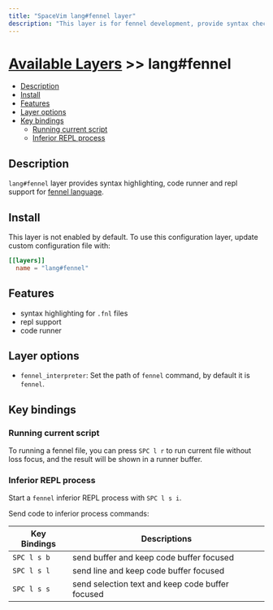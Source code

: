 ```yaml
---
title: "SpaceVim lang#fennel layer"
description: "This layer is for fennel development, provide syntax checking, code runner and repl support for fennel file."
---
```


# [Available Layers](../../) >> lang#fennel

<!-- vim-markdown-toc GFM -->

- [Description](#description)
- [Install](#install)
- [Features](#features)
- [Layer options](#layer-options)
- [Key bindings](#key-bindings)
  - [Running current script](#running-current-script)
  - [Inferior REPL process](#inferior-repl-process)

<!-- vim-markdown-toc -->

## Description

`lang#fennel` layer provides syntax highlighting, code runner and repl support for [fennel language](https://fennel-lang.org/).

## Install

This layer is not enabled by default.
To use this configuration layer, update custom configuration file with:

```toml
[[layers]]
  name = "lang#fennel"
```
## Features

- syntax highlighting for `.fnl` files
- repl support
- code runner

## Layer options


- `fennel_interpreter`: Set the path of `fennel` command, by default it is `fennel`.


## Key bindings

### Running current script

To running a fennel file, you can press `SPC l r` to run current file without loss focus,
and the result will be shown in a runner buffer.

### Inferior REPL process

Start a `fennel` inferior REPL process with `SPC l s i`.

Send code to inferior process commands:

| Key Bindings | Descriptions                                     |
| ------------ | ------------------------------------------------ |
| `SPC l s b`  | send buffer and keep code buffer focused         |
| `SPC l s l`  | send line and keep code buffer focused           |
| `SPC l s s`  | send selection text and keep code buffer focused |


